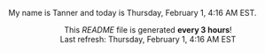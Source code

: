 My name is Tanner and today is Thursday, February 1, 4:16 AM EST.

<p align="center">This <i>README</i> file is generated <b>every 3 hours</b>!</br>Last refresh: Thursday, February 1, 4:16 AM EST<br /></p>
